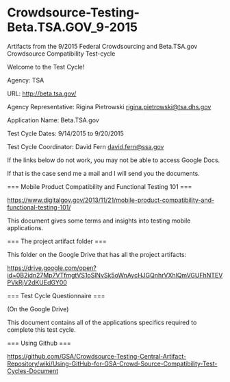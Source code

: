 # Crowdsource-Testing-Beta.TSA.GOV_9-2015
Artifacts from the 9/2015 Federal Crowdsourcing and Beta.TSA.gov Crowdsource Compatibility Test-cycle

Welcome to the Test Cycle!

Agency: TSA

URL: http://beta.tsa.gov/

Agency Representative: Rigina Pietrowski rigina.pietrowski@tsa.dhs.gov

Application Name: Beta.TSA.gov

Test Cycle Dates: 9/14/2015 to 9/20/2015

Test Cycle Coordinator: David Fern david.fern@ssa.gov

If the links below do not work, you may not be able to access Google Docs.

If that is the case send me a mail and I will send you the documents.

=== Mobile Product Compatibility and Functional Testing 101 ===

https://www.digitalgov.gov/2013/11/21/mobile-product-compatibility-and-functional-testing-101/

This document gives some terms and insights into testing mobile applications.

=== The project artifact folder ===

This folder on the Google Drive that has all the project artifacts:

https://drive.google.com/open?id=0B2idn27Mp7VTfmgtVS1oSlNvSk5oWnAycHJGQnhrVXhlQmVGUFhNTEVPVkRjV2dKUEdGY00

=== Test Cycle Questionnaire ===

(On the Google Drive)

This document contains all of the applications specifics required to complete this test cycle.

=== Using Github ===

https://github.com/GSA/Crowdsource-Testing-Central-Artifact-Repository/wiki/Using-GitHub-for-GSA-Crowd-Source-Compatibility-Test-Cycles-Document


